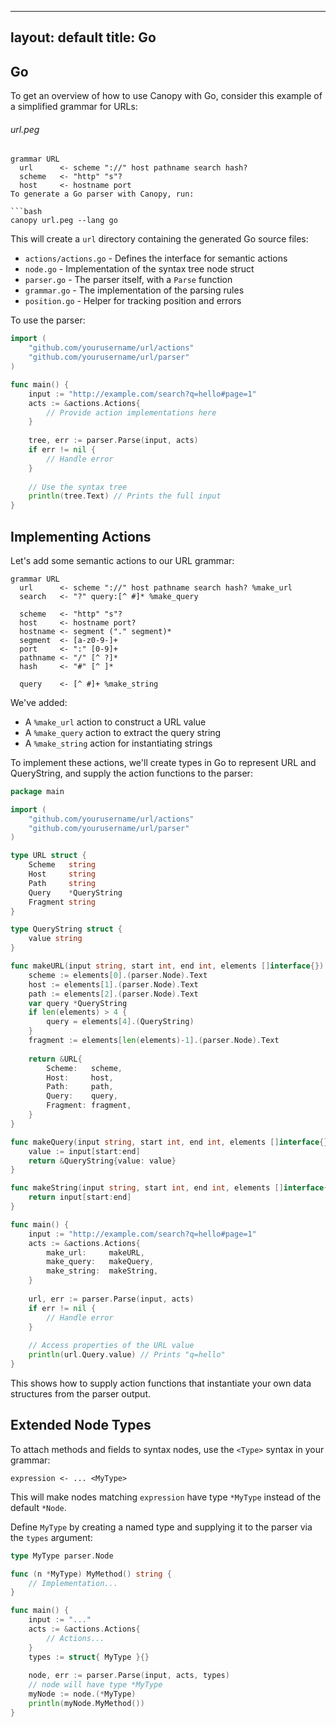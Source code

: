 
---
layout: default
title: Go
---

## Go

To get an overview of how to use Canopy with Go, consider this example of a simplified grammar for URLs:

###### url.peg

```
grammar URL
  url      <- scheme "://" host pathname search hash?
  scheme   <- "http" "s"?
  host     <- hostname port
To generate a Go parser with Canopy, run:

```bash
canopy url.peg --lang go
```

This will create a `url` directory containing the generated Go source files:

- `actions/actions.go` - Defines the interface for semantic actions
- `node.go` - Implementation of the syntax tree node struct
- `parser.go` - The parser itself, with a `Parse` function
- `grammar.go` - The implementation of the parsing rules
- `position.go` - Helper for tracking position and errors

To use the parser:

```go
import (
    "github.com/yourusername/url/actions"
    "github.com/yourusername/url/parser"
)

func main() {
    input := "http://example.com/search?q=hello#page=1"
    acts := &actions.Actions{
        // Provide action implementations here
    }
    
    tree, err := parser.Parse(input, acts)
    if err != nil {
        // Handle error
    }
    
    // Use the syntax tree
    println(tree.Text) // Prints the full input
}
```

## Implementing Actions

Let's add some semantic actions to our URL grammar:

```
grammar URL
  url      <- scheme "://" host pathname search hash? %make_url
  search   <- "?" query:[^ #]* %make_query
  
  scheme   <- "http" "s"?
  host     <- hostname port?  
  hostname <- segment ("." segment)*
  segment  <- [a-z0-9-]+
  port     <- ":" [0-9]+
  pathname <- "/" [^ ?]*
  hash     <- "#" [^ ]*
  
  query    <- [^ #]+ %make_string
```

We've added:

- A `%make_url` action to construct a URL value 
- A `%make_query` action to extract the query string
- A `%make_string` action for instantiating strings

To implement these actions, we'll create types in Go to represent URL and QueryString, and supply the action functions to the parser:

```go
package main

import (
    "github.com/yourusername/url/actions" 
    "github.com/yourusername/url/parser"
)

type URL struct {
    Scheme   string
    Host     string 
    Path     string
    Query    *QueryString
    Fragment string
}

type QueryString struct {
    value string
}

func makeURL(input string, start int, end int, elements []interface{}) interface{} {
    scheme := elements[0].(parser.Node).Text
    host := elements[1].(parser.Node).Text
    path := elements[2].(parser.Node).Text
    var query *QueryString
    if len(elements) > 4 {
        query = elements[4].(QueryString) 
    }
    fragment := elements[len(elements)-1].(parser.Node).Text
    
    return &URL{
        Scheme:   scheme,
        Host:     host,
        Path:     path, 
        Query:    query,
        Fragment: fragment,
    }
}

func makeQuery(input string, start int, end int, elements []interface{}) interface{} {
    value := input[start:end]
    return &QueryString{value: value}    
}

func makeString(input string, start int, end int, elements []interface{}) interface{} {
    return input[start:end]
}

func main() {
    input := "http://example.com/search?q=hello#page=1"
    acts := &actions.Actions{
        make_url:     makeURL,
        make_query:   makeQuery, 
        make_string:  makeString,
    }
    
    url, err := parser.Parse(input, acts)
    if err != nil {
        // Handle error
    }
    
    // Access properties of the URL value
    println(url.Query.value) // Prints "q=hello"
}
```

This shows how to supply action functions that instantiate your own data structures from the parser output.

## Extended Node Types 

To attach methods and fields to syntax nodes, use the `<Type>` syntax in your grammar:

```
expression <- ... <MyType>
```

This will make nodes matching `expression` have type `*MyType` instead of the default `*Node`. 

Define `MyType` by creating a named type and supplying it to the parser via the `types` argument:

```go
type MyType parser.Node 

func (n *MyType) MyMethod() string {
    // Implementation...
}

func main() {
    input := "..."
    acts := &actions.Actions{
        // Actions... 
    }
    types := struct{ MyType }{}
    
    node, err := parser.Parse(input, acts, types)
    // node will have type *MyType
    myNode := node.(*MyType) 
    println(myNode.MyMethod())
}
```
